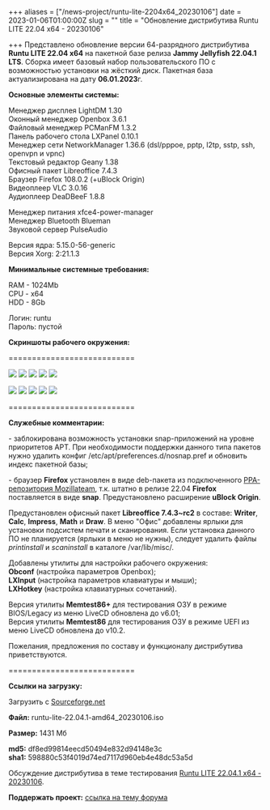 +++
aliases = ["/news-project/runtu-lite-2204x64_20230106"]
date = 2023-01-06T01:00:00Z
slug = ""
title = "Обновление дистрибутива Runtu LITE 22.04 х64 - 20230106"

+++
Представлено обновление версии 64-разрядного дистрибутива **Runtu LITE 22.04 х64** на пакетной базе релиза **Jammy Jellyfish 22.04.1 LTS**. Сборка имеет базовый набор пользовательского ПО с возможностью установки на жёсткий диск. Пакетная база актуализирована на дату **06.01.2023**г.

<!--more-->

**Основные элементы системы:**  
  
Менеджер дисплея LightDM 1.30  
Оконный менеджер Openbox 3.6.1  
Файловый менеджер PCManFM 1.3.2  
Панель рабочего стола LXPanel 0.10.1  
Менеджер сети NetworkManager 1.36.6 (dsl/pppoe, pptp, l2tp, sstp, ssh, openvpn и vpnc)  
Текстовый редактор Geany 1.38  
Офисный пакет Libreoffice 7.4.3  
Браузер Firefox 108.0.2 (+uBlock Origin)  
Видеоплеер VLC 3.0.16  
Аудиоплеер DeaDBeeF 1.8.8  
  
Менеджер питания xfce4-power-manager  
Менеджер Bluetooth Blueman  
Звуковой сервер PulseAudio  
  
Версия ядра: 5.15.0-56-generic  
Версия Xorg: 2:21.1.3  
   
  
 **Минимальные системные требования:**  
  
RAM - 1024Mb  
CPU - x64  
HDD - 8Gb  
  
Логин: runtu  
Пароль: пустой  
  
  
 **Скриншоты рабочего окружения:**  
  
===========================  
  
[![](https://i.ibb.co/Lz44RS4/BIOS-Syslinux-1.png)](https://ibb.co/Lz44RS4) [![](https://i.ibb.co/pWzWhj0/EFI-GRUB-1.png)](https://ibb.co/pWzWhj0) [![](https://i.ibb.co/BL4KPq6/Screen-FM.png)](https://ibb.co/BL4KPq6) [![](https://i.ibb.co/2SjBt4h/Menu-Office.png)](https://ibb.co/2SjBt4h) [![](https://i.ibb.co/Jtxw2LG/Menu-System-about.png)](https://ibb.co/Jtxw2LG)  
  
  
[![](https://i.ibb.co/Rc3Y66f/Menu-Generic-gdmap.png)](https://ibb.co/Rc3Y66f) [![](https://i.ibb.co/qRpxwZt/Menu-Gfaph-whdd.png)](https://ibb.co/qRpxwZt) [![](https://i.ibb.co/v1q2Twz/Menu-Internet-gdu.png)](https://ibb.co/v1q2Twz) [![](https://i.ibb.co/HhBnZ9D/Menu-Params.png)](https://ibb.co/HhBnZ9D) [![](https://i.ibb.co/fxHgsGb/Menu-AV-vino.png)](https://ibb.co/fxHgsGb)  
  
===========================  
  
 **Служебные комментарии:**  
  
\- заблокирована возможность установки snap-приложений на уровне приоритетов APT. При необходимости поддержки данного типа пакетов нужно удалить конфиг /etc/apt/preferences.d/nosnap.pref и обновить индекс пакетной базы;  
  
\- браузер **Firefox** установлен в виде deb-пакета из подключенного [PPA-репозитория Mozillateam](https://launchpad.net/\~mozillateam/+archive/ubuntu/ppa), т.к. штатно в релизе 22.04 **Firefox** поставляется в виде **snap**. Предустановлено расширение **uBlock Origin**.  
  
Предустановлен офисный пакет **Libreoffice 7.4.3\~rc2** в составе: **Writer**, **Calc**, **Impress**, **Math** и **Draw**. В меню "Офис" добавлены ярлыки для установки подсистем печати и сканирования. Если установка данного ПО не планируется (ярлыки в меню не нужны), следует удалить файлы _printinstall_ и _scaninstall_ в каталоге /var/lib/misc/.  
  
Добавлены утилиты для настройки рабочего окружения:   
**Obconf** (настройка параметров Openbox);  
**LXInput** (настройка параметров клавиатуры и мыши);  
**LXHotkey** (настройка клавиатурных сочетаний).  
  
Версия утилиты **Memtest86+** для тестирования ОЗУ в режиме BIOS/Legacy из меню LiveCD обновлена до v6.01;  
Версия утилиты **Memtest86** для тестирования ОЗУ в режиме UEFI из меню LiveCD обновлена до v10.2.  
  
Пожелания, предложения по составу и функционалу дистрибутива приветствуются.  
  
===========================  
  
 **Ссылки на загрузку:**  
  
Загрузить с [Sourceforge.net](https://sourceforge.net/projects/runtu/files/runtu%2022.04/LITE/runtu-lite-22.04.1-amd64_20230106.iso/download)  
  
**Файл:** runtu-lite-22.04.1-amd64_20230106.iso  
  
**Размер:** 1431 Мб  
  
  
**md5:** df8ed99814eecd50494e832d94148e3c  
**sha1:** 598880c53f4019d74ed7117d960eb4e48dc53a5d

Обсуждение дистрибутива в теме тестирования [Runtu LITE 22.04.1 x64 - 20230106](https://forum.runtu.org/index.php/topic,8622.0.html).

**Поддержать проект:** [ссылка на тему форума](http://forum.runtu.org/index.php/topic,188.0.html)